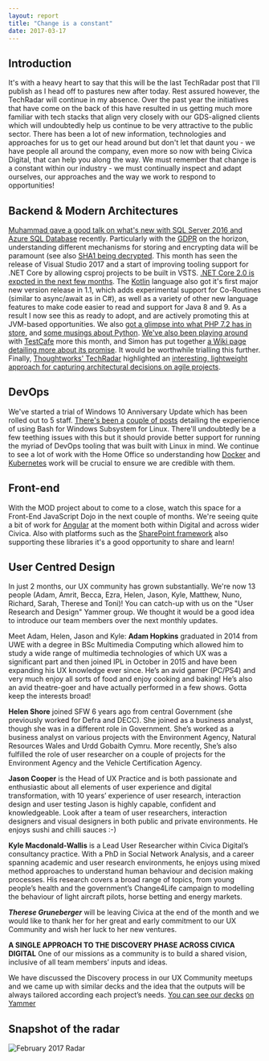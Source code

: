 ```yaml
---
layout: report
title: "Change is a constant"
date: 2017-03-17
---
```


Introduction
--------

It's with a heavy heart to say that this will be the last TechRadar post that I'll publish as I head off to pastures new after today. Rest assured however, the TechRadar will continue in my absence.
Over the past year the initiatives that have come on the back of this have resulted in us getting much more familiar with tech stacks that align very closely with our GDS-aligned clients which will undoubtedly help us continue to be very attractive to the public sector. There has been a lot of new information, technologies and approaches for us to get our head around but don't let that daunt you - we have people all around the company, even more so now with being Civica Digital, that can help you along the way. We must remember that change is a constant within our industry - we must continually inspect and adapt ourselves, our approaches and the way we work to respond to opportunities!

Backend & Modern Architectures
------------------------------

[Muhammad gave a good talk on what's new with SQL Server 2016 and Azure SQL Database](https://www.yammer.com/sfwltd.co.uk/#/Threads/show?threadId=852959191) recently. Particularly with the [GDPR](https://www.yammer.com/sfwltd.co.uk/topics/21173567#/Threads/AboutTopic?type=about_topic&feedId=21173567) on the horizon, understanding different mechanisms for storing and encrypting data will be paramount (see also [SHA1 being decrypted](https://www.yammer.com/sfwltd.co.uk/#/Threads/show?threadId=849421251).
This month has seen the release of Visual Studio 2017 and a start of improving tooling support for .NET Core by allowing csproj projects to be built in VSTS. [.NET Core 2.0 is expcted in the next few months](https://www.yammer.com/sfwltd.co.uk/#/Threads/show?threadId=859614775). 
The [Kotlin](kotlin) language also got it's first major new version release in 1.1, which adds experimental support for Co-Routines (similar to async/await as in C#), as well as a variety of other new language features to make code easier to read and support for Java 8 and 9. As a result I now see this as ready to adopt, and are actively promoting this at JVM-based opportunities. 
We also [got a glimpse into what PHP 7.2 has in store](https://www.yammer.com/sfwltd.co.uk/#/Threads/show?threadId=842430114), and [some musings about Python](https://www.yammer.com/sfwltd.co.uk/#/Threads/show?threadId=844149642).
[We've also been playing around](https://www.yammer.com/sfwltd.co.uk/#/Threads/show?threadId=858298902) with [TestCafe](testcafe) more this month, and Simon has put together [a Wiki page detailing more about its promise](https://wiki.sfwltd.co.uk/wiki/index.php?title=TestCafe). It would be worthwhile trialling this further.
Finally, [Thoughtworks' TechRadar](https://www.thoughtworks.com/radar) highlighted an [interesting, lightweight approach for capturing architectural decisions on agile projects](https://www.yammer.com/sfwltd.co.uk/#/Threads/show?threadId=842466004). 

DevOps
------

We've started a trial of Windows 10 Anniversary Update which has been rolled out to 5 staff. [There's been a](https://www.yammer.com/sfwltd.co.uk/#/Threads/show?threadId=855324162) [couple of posts](https://www.yammer.com/sfwltd.co.uk/#/Threads/show?threadId=855368326) detailing the experience of using Bash for Windows Subsystem for Linux. There'll undoubtedly be a few teething issues with this but it should provide better support for running the myriad of DevOps tooling that was built with Linux in mind.
We continue to see a lot of work with the Home Office so understanding how [Docker](docker) and [Kubernetes](kubernetes) work will be crucial to ensure we are credible with them.

Front-end
---------

With the MOD project about to come to a close, watch this space for a Front-End JavaScript Dojo in the next couple of months. We're seeing quite a bit of work for [Angular](angular) at the moment both within Digital and across wider Civica. Also with platforms such as the [SharePoint framework](sharepoint-framework) also supporting these libraries it's a good opportunity to share and learn!

User Centred Design
-------------------

In just 2 months, our UX community has grown substantially. We're now 13 people (Adam, Amrit, Becca, Ezra, Helen, Jason, Kyle, Matthew, Nuno, Richard, Sarah, Therese and Toni)! You can catch-up with us on the "User Research and Design" Yammer group. We thought it would be a good idea to introduce our team members over the next monthly updates.

Meet Adam, Helen, Jason and Kyle:
**Adam Hopkins** graduated in 2014 from UWE with a degree in BSc Multimedia Computing which allowed him to study a wide range of multimedia technologies of which UX was a significant part and then joined IPL in October in 2015 and have been expanding his UX knowledge ever since. He’s an avid gamer (PC/PS4) and very much enjoy all sorts of food and enjoy cooking and baking! He’s also an avid theatre-goer and have actually performed in a few shows. Gotta keep the interests broad!

**Helen Shore** joined SFW 6 years ago from central Government (she previously worked for Defra and DECC). She joined as a business analyst, though she was in a different role in Government. She’s worked as a business analyst on various projects with the Environment Agency, Natural Resources Wales and Urdd Gobaith Cymru. More recently, She’s also fulfilled the role of user researcher on a couple of projects for the Environment Agency and the Vehicle Certification Agency.

**Jason Cooper** is the Head of UX Practice and is both passionate and enthusiastic about all elements of user experience and digital transformation, with 10 years’ experience of user research, interaction design and user testing Jason is highly capable, confident and knowledgeable. Look after a team of user researchers, interaction designers and visual designers in both public and private environments. He enjoys sushi and chilli sauces :-)

**Kyle Macdonald-Wallis** is a Lead User Researcher within Civica Digital’s consultancy practice. With a PhD in Social Network Analysis, and a career spanning academic and user research environments, he enjoys using mixed method approaches to understand human behaviour and decision making processes. His research covers a broad range of topics, from young people’s health and the government’s Change4Life campaign to modelling the behaviour of light aircraft pilots, horse betting and energy markets.

**_Therese Gruneberger_** will be leaving Civica at the end of the month and we would like to thank her for her great and early commitment to our UX Community and wish her luck to her new ventures.

**A SINGLE APPROACH TO THE DISCOVERY PHASE ACROSS CIVICA DIGITAL**
One of our missions as a community is to build a shared vision, inclusive of all team members’ inputs and ideas.

We have discussed the Discovery process in our UX Community meetups and we came up with similar decks and the idea that the outputs will be always tailored according each project’s needs. [You can see our decks](https://www.yammer.com/sfwltd.co.uk/#/threads/show?threadId=849840536&messageId=849840536) [on Yammer](https://www.yammer.com/sfwltd.co.uk/#/threads/show?threadId=851246306&messageId=851246306)

Snapshot of the radar
---------------------
![February 2017 Radar]({{site.baseurl}}/assets/img/2017-03-17-change-is-a-constant/radar.png)